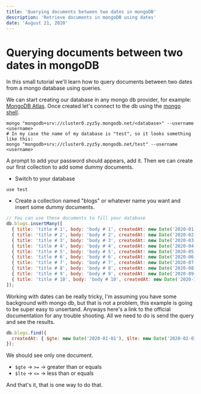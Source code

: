 ```yaml
---
title: 'Querying documents between two dates in mongoDB'
description: 'Retrieve documents in mongoDB using dates'
date: 'August 21, 2020'
---
```


# Querying documents between two dates in mongoDB

In this small tutorial we'll learn how to query documents between two dates from a mongo database using queries.

We can start creating our database in any mongo db provider, for example: [MongoDB Atlas](https://www.mongodb.com/cloud/atlas). Once created let's connect to the db using the [mongo shell](https://docs.mongodb.com/manual/mongo/).

```shell
mongo "mongodb+srv://cluster0.zyz5y.mongodb.net/<database>" --username <username>
# In my case the name of my database is "test", so it looks something like this:
mongo "mongodb+srv://cluster0.zyz5y.mongodb.net/test" --username <username>
```

A prompt to add your password should appears, add it. Then we can create our first collection to add some dummy documents.

- Switch to your database

```shell
use test
```

- Create a collection named "blogs" or whatever name you want and insert some dummy documents.

```javascript
// You can use these documents to fill your database
db.blogs.insertMany([
  { title: 'title # 1', body: 'body # 1', createdAt: new Date('2020-01-01') },
  { title: 'title # 2', body: 'body # 2', createdAt: new Date('2020-02-02') },
  { title: 'title # 3', body: 'body # 3', createdAt: new Date('2020-03-03') },
  { title: 'title # 4', body: 'body # 4', createdAt: new Date('2020-04-04') },
  { title: 'title # 5', body: 'body # 5', createdAt: new Date('2020-05-05') },
  { title: 'title # 6', body: 'body # 6', createdAt: new Date('2020-06-06') },
  { title: 'title # 7', body: 'body # 7', createdAt: new Date('2020-07-07') },
  { title: 'title # 8', body: 'body # 8', createdAt: new Date('2020-08-08') },
  { title: 'title # 9', body: 'body # 9', createdAt: new Date('2020-09-09') },
  { title: 'title # 10', body: 'body # 10', createdAt: new Date('2020-10-10') }
]);
```

Working with dates can be really tricky, I'm assuming you have some background with mongo db, but that is not a problem, this example is going to be super easy to unsertand. Anyways here's a link to the official documentation for any trouble shooting. All we need to do is send the query and see the results.

```javascript
db.blogs.find({
  createdAt: { $gte: new Date('2020-01-01'), $lte: new Date('2020-02-01') }
});
```

We should see only one document.

- `$gte` -> `>=` -> greater than or equals
- `$lte` -> `<=` -> less than or equals

And that's it, that is one way to do that.
